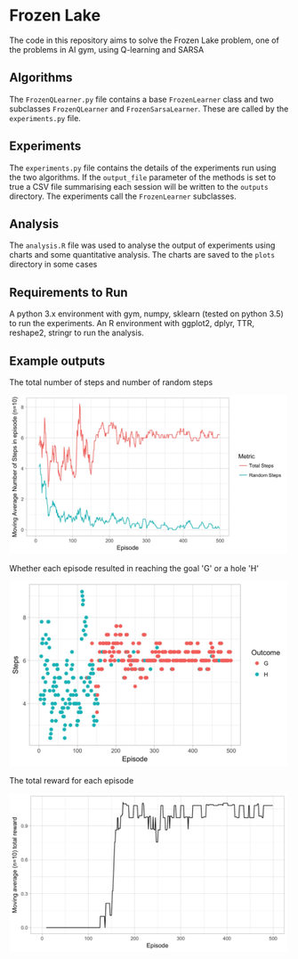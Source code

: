 # Frozen Lake
The code in this repository aims to solve the Frozen Lake problem, one of the problems in AI gym, using Q-learning and SARSA

## Algorithms
The `FrozenQLearner.py` file contains a base `FrozenLearner` class and two subclasses `FrozenQLearner` and `FrozenSarsaLearner`. These are called by the `experiments.py` file.

## Experiments
The `experiments.py` file contains the details of the experiments run using the two algorithms. If the `output_file` parameter of the methods is set to true a CSV file summarising each session will be written to the `outputs` directory. The experiments call the `FrozenLearner` subclasses.

## Analysis
The `analysis.R` file was used to analyse the output of experiments using charts and some quantitative analysis. The charts are saved to the `plots` directory in some cases

## Requirements to Run
A python 3.x environment with gym, numpy, sklearn (tested on python 3.5) to run the experiments. An R environment with ggplot2, dplyr, TTR, reshape2, stringr to run the analysis.

## Example outputs
<html>
<p>The total number of steps and number of random steps</p>
<img width="500" src="imgs/episode_steps_random.jpg" alt="random steps in each episode">
<p>Whether each episode resulted in reaching the goal 'G' or a hole 'H'</p>
<img width="500" src="imgs/episode_steps.jpg" alt="moving average steps each episode">
<p>The total reward for each episode</p>
<img width="500" src="imgs/increasing_reward.jpg" alt="increasing reward each episode">
</html>
